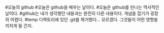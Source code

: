 #오늘의 github
#오늘은 github을 배우는 날이다.
#오늘은 github를 만나는 역사적인 날이다.
#github는 내가 생각했던 내용과는 완전히 다른 내용이다. 개념을 잡기가 굉장히 어렵다.
#temp 디렉토리에 있던 .git를 제거했다... 모르겠다. 그것들이 어떤 영향을 끼치게 될 건지.